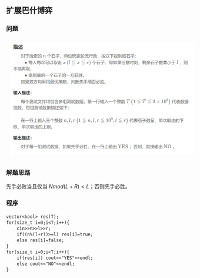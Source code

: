 ## 扩展巴什博弈
### 问题
<img src="../../../pic/C-Lang/Algorithm/Game Theory/bash_exp1.png" style="width:600px;padding:10px;"/>

### 解题思路
先手必败当且仅当 $N mod (L+R) <L$；否则先手必胜。
### 程序
```
vector<bool> res(T);
for(size_t i=0;i<T;i++){
    cin>>n>>l>>r;
    if((n%(l+r))>=l) res[i]=true;
    else res[i]=false;
}
for(size_t i=0;i<T;i++){
    if(res[i]) cout<<"YES"<<endl;
    else cout<<"NO"<<endl;
}
```